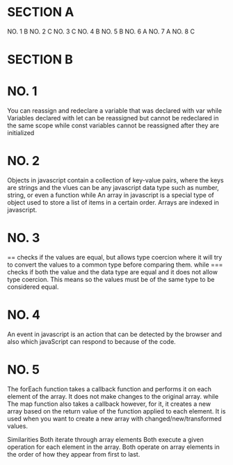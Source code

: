# SECTION A 

NO. 1 B
NO. 2 C
NO. 3 C
NO. 4 B
NO. 5 B
NO. 6 A
NO. 7 A
NO. 8 C

# SECTION B
# NO. 1
You can reassign and redeclare a variable that was declared with var while
Variables declared with let can be reassigned but cannot be redeclared in the same scope while
const variables cannot be reassigned after they are initialized

# NO. 2
Objects in javascript contain a collection of key-value pairs, where the keys are strings and the vlues can be any javascript data type such as number, string, or even a function while 
An array in javascript is a special type of object used to store a list of items in a certain order. Arrays are indexed in javascript.

# NO. 3
== checks if the values are equal, but allows type coercion where it will try to convert the values to a common type before comparing them.
while
=== checks if both the value and the data type are equal and it does not allow type coercion. This means so the values must be of the same type to be considered equal.

# NO. 4
An event in javascript is an action that can be detected by the browser and also which javaScript can respond to because of the code. 

# NO. 5
The forEach function takes a callback function and performs it on each element of the array. It does not make
changes to the original array.
while
The map function also takes a callback however, for it, it creates a new array based on the return value of the function applied to each element. It is used when you want to create a new array with changed/new/transformed values.

Similarities
Both iterate through array elements
Both execute a given operation for each element in the array.
Both operate on array elements in the order of how they appear from first to last.








